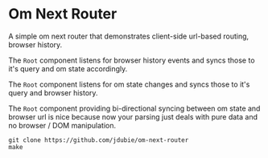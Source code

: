 # Om Next Router

A simple om next router that demonstrates client-side url-based routing,
browser history.

The `Root` component listens for browser history events and syncs those to it's
query and om state accordingly.

The `Root` component listens for om state changes and syncs those to it's query
and browser history.

The `Root` component providing bi-directional syncing between om state and
browser url is nice because now your parsing just deals with pure data and no
browser / DOM manipulation.

```
git clone https://github.com/jdubie/om-next-router
make
```
